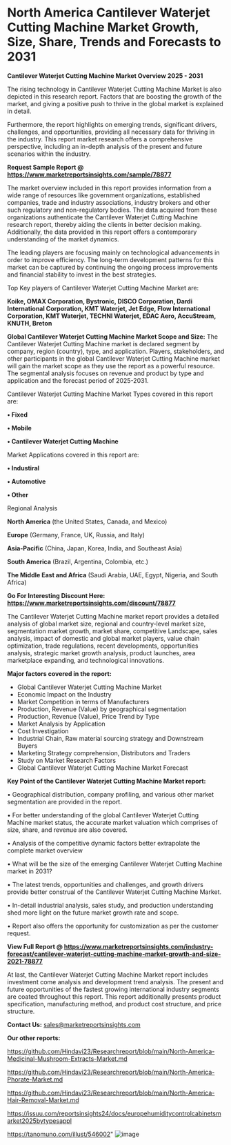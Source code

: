 # North America Cantilever Waterjet Cutting Machine Market Growth, Size, Share, Trends and Forecasts to 2031

<Strong> Cantilever Waterjet Cutting Machine Market Overview 2025 - 2031</strong>

The rising technology in Cantilever Waterjet Cutting Machine Market is also depicted in this research report. Factors that are boosting the growth of the market, and giving a positive push to thrive in the global market is explained in detail.

Furthermore, the report highlights on emerging trends, significant drivers, challenges, and opportunities, providing all necessary data for thriving in the industry. This report market research offers a comprehensive perspective, including an in-depth analysis of the present and future scenarios within the industry.

<strong>Request Sample Report @ <a href=https://www.marketreportsinsights.com/sample/78877>https://www.marketreportsinsights.com/sample/78877</a></strong>

The market overview included in this report provides information from a wide range of resources like government organizations, established companies, trade and industry associations, industry brokers and other such regulatory and non-regulatory bodies. The data acquired from these organizations authenticate the Cantilever Waterjet Cutting Machine research report, thereby aiding the clients in better decision making. Additionally, the data provided in this report offers a contemporary understanding of the market dynamics.

The leading players are focusing mainly on technological advancements in order to improve efficiency. The long-term development patterns for this market can be captured by continuing the ongoing process improvements and financial stability to invest in the best strategies.

Top Key players of Cantilever Waterjet Cutting Machine Market are:

<strong>Koike, OMAX Corporation, Bystronic, DISCO Corporation, Dardi International Corporation, KMT Waterjet, Jet Edge, Flow International Corporation, KMT Waterjet, TECHNI Waterjet, EDAC Aero, AccuStream, KNUTH, Breton</strong>

<strong><b>Global Cantilever Waterjet Cutting Machine Market Scope and Size:</b></strong>
The Cantilever Waterjet Cutting Machine market is declared segment by company, region (country), type, and application. Players, stakeholders, and other participants in the global Cantilever Waterjet Cutting Machine market will gain the market scope as they use the report as a powerful resource. The segmental analysis focuses on revenue and product by type and application and the forecast period of 2025-2031.

Cantilever Waterjet Cutting Machine Market Types covered in this report are:

<strong>• Fixed

• Mobile

• Cantilever Waterjet Cutting Machine</strong>

Market Applications covered in this report are:

<strong>• Industiral

• Automotive

• Other</strong> 

Regional Analysis

<strong>North America</strong> (the United States, Canada, and Mexico)

<strong>Europe</strong> (Germany, France, UK, Russia, and Italy)

<strong>Asia-Pacific</strong> (China, Japan, Korea, India, and Southeast Asia)

<strong>South America</strong> (Brazil, Argentina, Colombia, etc.)

<strong>The Middle East and Africa</strong> (Saudi Arabia, UAE, Egypt, Nigeria, and South Africa)

<strong>Go For Interesting Discount Here: <a href=https://www.marketreportsinsights.com/discount/78877>https://www.marketreportsinsights.com/discount/78877</a></strong>

The Cantilever Waterjet Cutting Machine market report provides a detailed analysis of global market size, regional and country-level market size, segmentation market growth, market share, competitive Landscape, sales analysis, impact of domestic and global market players, value chain optimization, trade regulations, recent developments, opportunities analysis, strategic market growth analysis, product launches, area marketplace expanding, and technological innovations.

<strong><b>Major factors covered in the report:</b></strong>
<ul>
  <li>Global Cantilever Waterjet Cutting Machine Market </li>
  <li>Economic Impact on the Industry</li>
  <li>Market Competition in terms of Manufacturers</li>
  <li>Production, Revenue (Value) by geographical segmentation</li>
  <li>Production, Revenue (Value), Price Trend by Type</li>
  <li>Market Analysis by Application</li>
  <li>Cost Investigation</li>
  <li>Industrial Chain, Raw material sourcing strategy and Downstream Buyers</li>
  <li>Marketing Strategy comprehension, Distributors and Traders</li>
  <li>Study on Market Research Factors</li>
  <li>Global Cantilever Waterjet Cutting Machine Market Forecast</li>
</ul>

<strong><b>Key Point of the Cantilever Waterjet Cutting Machine Market report:</b></strong>

• Geographical distribution, company profiling, and various other market segmentation are provided in the report.

• For better understanding of the global Cantilever Waterjet Cutting Machine market status, the accurate market valuation which comprises of size, share, and revenue are also covered.

• Analysis of the competitive dynamic factors better extrapolate the complete market overview

• What will be the size of the emerging Cantilever Waterjet Cutting Machine market in 2031?

• The latest trends, opportunities and challenges, and growth drivers provide better construal of the Cantilever Waterjet Cutting Machine Market.

• In-detail industrial analysis, sales study, and production understanding shed more light on the future market growth rate and scope.

• Report also offers the opportunity for customization as per the customer request.

<strong><b>View Full Report @ <a href=https://www.marketreportsinsights.com/industry-forecast/cantilever-waterjet-cutting-machine-market-growth-and-size-2021-78877>https://www.marketreportsinsights.com/industry-forecast/cantilever-waterjet-cutting-machine-market-growth-and-size-2021-78877</a></b></strong>


At last, the Cantilever Waterjet Cutting Machine Market report includes investment come analysis and development trend analysis. The present and future opportunities of the fastest growing international industry segments are coated throughout this report. This report additionally presents product specification, manufacturing method, and product cost structure, and price structure.

<strong>Contact Us:</strong>
sales@marketreportsinsights.com

<strong>Our other reports:</strong>

<a href=https://github.com/Hindavi23/Researchreport/blob/main/North-America-Medicinal-Mushroom-Extracts-Market.md>https://github.com/Hindavi23/Researchreport/blob/main/North-America-Medicinal-Mushroom-Extracts-Market.md</a>

<a href=https://github.com/Hindavi23/Researchreport/blob/main/North-America-Phorate-Market.md>https://github.com/Hindavi23/Researchreport/blob/main/North-America-Phorate-Market.md</a>

<a href=https://github.com/Hindavi23/Researchreport/blob/main/North-America-Hair-Removal-Market.md>https://github.com/Hindavi23/Researchreport/blob/main/North-America-Hair-Removal-Market.md</a>

<a href=https://issuu.com/reportsinsights24/docs/europehumiditycontrolcabinetsmarket2025bytypesappl>https://issuu.com/reportsinsights24/docs/europehumiditycontrolcabinetsmarket2025bytypesappl</a>

<a href=https://tanomuno.com/illust/546002>https://tanomuno.com/illust/546002</a>"
![image](https://github.com/user-attachments/assets/b7041529-d898-43ed-8fab-c977b72d6077)

